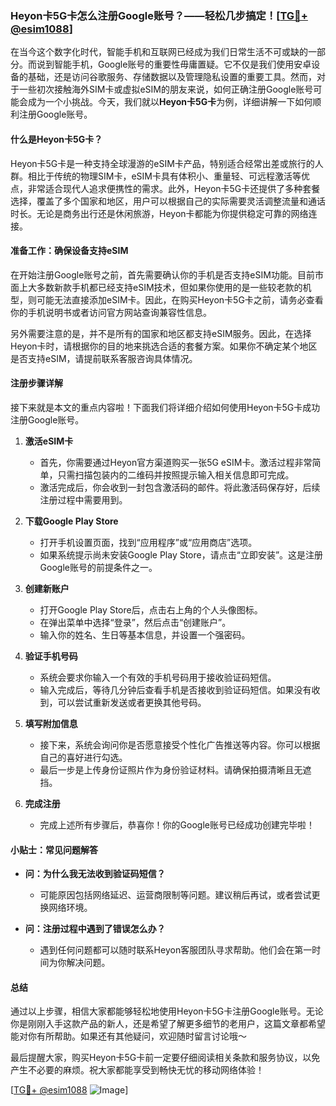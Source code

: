 ### Heyon卡5G卡怎么注册Google账号？——轻松几步搞定！[[TG💪+ @esim1088](https://t.me/s/esim1088)]

在当今这个数字化时代，智能手机和互联网已经成为我们日常生活不可或缺的一部分。而说到智能手机，Google账号的重要性毋庸置疑。它不仅是我们使用安卓设备的基础，还是访问谷歌服务、存储数据以及管理隐私设置的重要工具。然而，对于一些初次接触海外SIM卡或虚拟eSIM的朋友来说，如何正确注册Google账号可能会成为一个小挑战。今天，我们就以**Heyon卡5G卡**为例，详细讲解一下如何顺利注册Google账号。

#### 什么是Heyon卡5G卡？

Heyon卡5G卡是一种支持全球漫游的eSIM卡产品，特别适合经常出差或旅行的人群。相比于传统的物理SIM卡，eSIM卡具有体积小、重量轻、可远程激活等优点，非常适合现代人追求便携性的需求。此外，Heyon卡5G卡还提供了多种套餐选择，覆盖了多个国家和地区，用户可以根据自己的实际需要灵活调整流量和通话时长。无论是商务出行还是休闲旅游，Heyon卡都能为你提供稳定可靠的网络连接。

#### 准备工作：确保设备支持eSIM

在开始注册Google账号之前，首先需要确认你的手机是否支持eSIM功能。目前市面上大多数新款手机都已经支持eSIM技术，但如果你使用的是一些较老款的机型，则可能无法直接添加eSIM卡。因此，在购买Heyon卡5G卡之前，请务必查看你的手机说明书或者访问官方网站查询兼容性信息。

另外需要注意的是，并不是所有的国家和地区都支持eSIM服务。因此，在选择Heyon卡时，请根据你的目的地来挑选合适的套餐方案。如果你不确定某个地区是否支持eSIM，请提前联系客服咨询具体情况。

#### 注册步骤详解

接下来就是本文的重点内容啦！下面我们将详细介绍如何使用Heyon卡5G卡成功注册Google账号。

1. **激活eSIM卡**
   - 首先，你需要通过Heyon官方渠道购买一张5G eSIM卡。激活过程非常简单，只需扫描包装内的二维码并按照提示输入相关信息即可完成。
   - 激活完成后，你会收到一封包含激活码的邮件。将此激活码保存好，后续注册过程中需要用到。

2. **下载Google Play Store**
   - 打开手机设置页面，找到“应用程序”或“应用商店”选项。
   - 如果系统提示尚未安装Google Play Store，请点击“立即安装”。这是注册Google账号的前提条件之一。

3. **创建新账户**
   - 打开Google Play Store后，点击右上角的个人头像图标。
   - 在弹出菜单中选择“登录”，然后点击“创建账户”。
   - 输入你的姓名、生日等基本信息，并设置一个强密码。

4. **验证手机号码**
   - 系统会要求你输入一个有效的手机号码用于接收验证码短信。
   - 输入完成后，等待几分钟后查看手机是否接收到验证码短信。如果没有收到，可以尝试重新发送或者更换其他号码。

5. **填写附加信息**
   - 接下来，系统会询问你是否愿意接受个性化广告推送等内容。你可以根据自己的喜好进行勾选。
   - 最后一步是上传身份证照片作为身份验证材料。请确保拍摄清晰且无遮挡。

6. **完成注册**
   - 完成上述所有步骤后，恭喜你！你的Google账号已经成功创建完毕啦！

#### 小贴士：常见问题解答

- **问：为什么我无法收到验证码短信？**
  - 可能原因包括网络延迟、运营商限制等问题。建议稍后再试，或者尝试更换网络环境。

- **问：注册过程中遇到了错误怎么办？**
  - 遇到任何问题都可以随时联系Heyon客服团队寻求帮助。他们会在第一时间为你解决问题。

#### 总结

通过以上步骤，相信大家都能够轻松地使用Heyon卡5G卡注册Google账号。无论你是刚刚入手这款产品的新人，还是希望了解更多细节的老用户，这篇文章都希望能对你有所帮助。如果还有其他疑问，欢迎随时留言讨论哦～

最后提醒大家，购买Heyon卡5G卡前一定要仔细阅读相关条款和服务协议，以免产生不必要的麻烦。祝大家都能享受到畅快无忧的移动网络体验！

[[TG💪+ @esim1088](https://t.me/s/esim1088) ![Image](https://i.postimg.cc/4NQfJmqS/Snipaste-2025-05-13-00-14-12.png)]